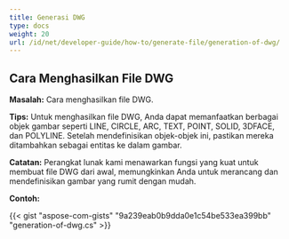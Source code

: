 ```yaml
---
title: Generasi DWG
type: docs
weight: 20
url: /id/net/developer-guide/how-to/generate-file/generation-of-dwg/
---
```


## **Cara Menghasilkan File DWG**

**Masalah:** Cara menghasilkan file DWG.

**Tips:** Untuk menghasilkan file DWG, Anda dapat memanfaatkan berbagai objek gambar seperti LINE, CIRCLE, ARC, TEXT, POINT, SOLID, 3DFACE, dan POLYLINE. Setelah mendefinisikan objek-objek ini, pastikan mereka ditambahkan sebagai entitas ke dalam gambar.

**Catatan:** Perangkat lunak kami menawarkan fungsi yang kuat untuk membuat file DWG dari awal, memungkinkan Anda untuk merancang dan mendefinisikan gambar yang rumit dengan mudah.

**Contoh:**

{{< gist "aspose-com-gists" "9a239eab0b9dda0e1c54be533ea399bb" "generation-of-dwg.cs" >}}
